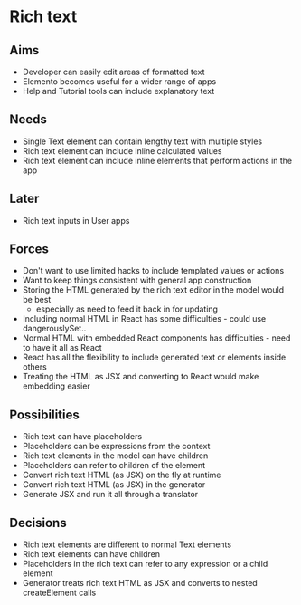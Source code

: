 Rich text
=========

Aims
----

- Developer can easily edit areas of formatted text
- Elemento becomes useful for a wider range of apps
- Help and Tutorial tools can include explanatory text

Needs
-----

- Single Text element can contain lengthy text with multiple styles
- Rich text element can include inline calculated values
- Rich text element can include inline elements that perform actions in the app


Later
-----

- Rich text inputs in User apps 

Forces
------

- Don't want to use limited hacks to include templated values or actions
- Want to keep things consistent with general app construction
- Storing the HTML generated by the rich text editor in the model would be best
  - especially as need to feed it back in for updating
- Including normal HTML in React has some difficulties - could use dangerouslySet..
- Normal HTML with embedded React components has difficulties - need to have it all as React
- React has all the flexibility to include generated text or elements inside others
- Treating the HTML as JSX and converting to React would make embedding easier

Possibilities
-------------

- Rich text can have placeholders
- Placeholders can be expressions from the context
- Rich text elements in the model can have children
- Placeholders can refer to children of the element
- Convert rich text HTML (as JSX) on the fly at runtime
- Convert rich text HTML (as JSX) in the generator
- Generate JSX and run it all through a translator

Decisions
---------

- Rich text elements are different to normal Text elements
- Rich text elements can have children
- Placeholders in the rich text can refer to any expression or a child element
- Generator treats rich text HTML as JSX and converts to nested createElement calls